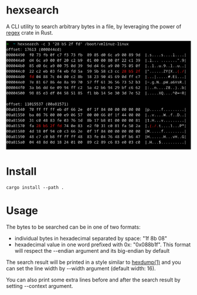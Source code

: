 # hexsearch

A CLI utility to search arbitrary bytes in a file, by leveraging the power of [regex](https://github.com/rust-lang/regex#usage-match-regular-expressions-on-u8) crate in Rust.

![](screenshot.png)

# Install

```
cargo install --path .
```

# Usage

The bytes to be searched can be in one of two formats:

* individual bytes in hexadecimal separated by space: "1f 8b 08"
* hexadecimal value in one word prefixed with 0x: "0x088b1f". This format will respect the --endian argument and its big-endian by default

The search result will be printed in a style similar to [hexdump(1)](https://www.man7.org/linux/man-pages/man1/hexdump.1.html) and you can set the line width by --width argument (default width: 16).

You can also print some extra lines before and after the search result by setting --context argument.
